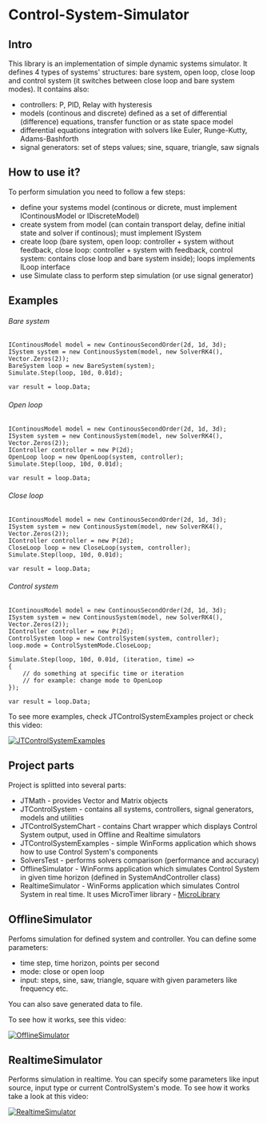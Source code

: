 # Control-System-Simulator
## Intro

This library is an implementation of simple dynamic systems simulator. It defines 4 types of systems' structures: bare system, open loop, close loop and control system (it switches between close loop and bare system modes). It contains also:
  - controllers: P, PID, Relay with hysteresis
  - models (continous and discrete) defined as a set of differential (difference) equations, transfer function or as state space model
  - differential equations integration with solvers like Euler, Runge-Kutty, Adams-Bashforth
  - signal generators: set of steps values; sine, square, triangle, saw signals

## How to use it?

To perform simulation you need to follow a few steps:
  - define your systems model (continous or dicrete, must implement IContinousModel or IDiscreteModel)
  - create system from model (can contain transport delay, define initial state and solver if continous); must implement ISystem
  - create loop (bare system, open loop: controller + system without feedback, close loop: controller + system with feedback, control system: contains close loop and bare system inside); loops implements ILoop interface
  - use Simulate class to perform step simulation (or use signal generator)
  
## Examples
###### Bare system
```CSharp
IContinousModel model = new ContinousSecondOrder(2d, 1d, 3d);
ISystem system = new ContinousSystem(model, new SolverRK4(), Vector.Zeros(2));
BareSystem loop = new BareSystem(system);
Simulate.Step(loop, 10d, 0.01d);

var result = loop.Data;
```

###### Open loop
```CSharp
IContinousModel model = new ContinousSecondOrder(2d, 1d, 3d);
ISystem system = new ContinousSystem(model, new SolverRK4(), Vector.Zeros(2));
IController controller = new P(2d);
OpenLoop loop = new OpenLoop(system, controller);
Simulate.Step(loop, 10d, 0.01d);

var result = loop.Data;
```

###### Close loop
```CSharp
IContinousModel model = new ContinousSecondOrder(2d, 1d, 3d);
ISystem system = new ContinousSystem(model, new SolverRK4(), Vector.Zeros(2));
IController controller = new P(2d);
CloseLoop loop = new CloseLoop(system, controller);
Simulate.Step(loop, 10d, 0.01d);

var result = loop.Data;
```

###### Control system
```CSharp
IContinousModel model = new ContinousSecondOrder(2d, 1d, 3d);
ISystem system = new ContinousSystem(model, new SolverRK4(), Vector.Zeros(2));
IController controller = new P(2d);
ControlSystem loop = new ControlSystem(system, controller);
loop.mode = ControlSystemMode.CloseLoop;

Simulate.Step(loop, 10d, 0.01d, (iteration, time) =>
{
    // do something at specific time or iteration
    // for example: change mode to OpenLoop
});

var result = loop.Data;
```

To see more examples, check JTControlSystemExamples project or check this video:

[![JTControlSystemExamples](https://img.youtube.com/vi/-hzSQBJQrNg/0.jpg)](https://www.youtube.com/watch?v=-hzSQBJQrNg)

## Project parts

Project is splitted into several parts:
  - JTMath - provides Vector and Matrix objects
  - JTControlSystem - contains all systems, controllers, signal generators, models and utilities
  - JTControlSystemChart - contains Chart wrapper which displays Control System output, used in Offline and Realtime simulators
  - JTControlSystemExamples - simple WinForms application which shows how to use Control System's components
  - SolversTest - performs solvers comparison (performance and accuracy)
  - OfflineSimulator - WinForms application which simulates Control System in given time horizon (defined in SystemAndController class)
  - RealtimeSimulator - WinForms application which simulates Control System in real time. It uses MicroTimer library - [MicroLibrary](https://www.codeproject.com/Articles/98346/Microsecond-and-Millisecond-NET-Timer)
  
## OfflineSimulator

Perfoms simulation for defined system and controller. You can define some parameters:
  - time step, time horizon, points per second
  - mode: close or open loop
  - input: steps, sine, saw, triangle, square with given parameters like frequency etc.

You can also save generated data to file.
  
To see how it works, see this video:

[![OfflineSimulator](https://img.youtube.com/vi/eZBIIx9ZL-U/0.jpg)](https://www.youtube.com/watch?v=eZBIIx9ZL-U)

## RealtimeSimulator

Performs simulation in realtime. You can specify some parameters like input source, input type or current ControlSystem's mode. To see how it works take a look at this video:

[![RealtimeSimulator](https://img.youtube.com/vi/k_87pImObNM/0.jpg)](https://www.youtube.com/watch?v=k_87pImObNM)
